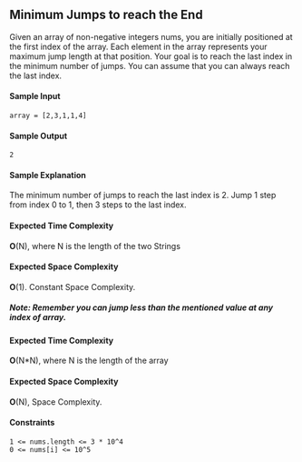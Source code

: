 ## **Minimum Jumps to reach the End**

Given an array of non-negative integers nums, you are initially positioned at the first index of the array.
Each element in the array represents your maximum jump length at that position.
Your goal is to reach the last index in the minimum number of jumps.
You can assume that you can always reach the last index.



#### **Sample Input**
	array = [2,3,1,1,4]

#### **Sample Output**
	2

#### **Sample Explanation**
The minimum number of jumps to reach the last index is 2. Jump 1 step from index 0 to 1, then 3 steps to the last index.


#### **Expected Time Complexity**
__O__(N), where N is the length of the two Strings


#### **Expected Space Complexity**
__O__(1). Constant Space Complexity. 

##### **Note:** Remember you can jump less than the mentioned value at any index of array.


#### **Expected Time Complexity**
__O__(N*N), where N is the length of the array


#### **Expected Space Complexity**
__O__(N), Space Complexity. 

#### **Constraints**
	1 <= nums.length <= 3 * 10^4
	0 <= nums[i] <= 10^5
